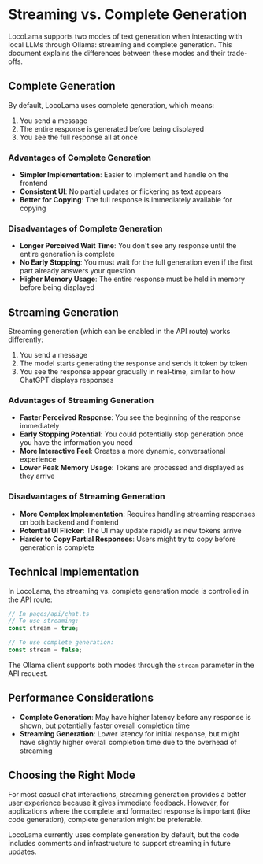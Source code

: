 # Streaming vs. Complete Generation

LocoLama supports two modes of text generation when interacting with local LLMs through Ollama: streaming and complete generation. This document explains the differences between these modes and their trade-offs.

## Complete Generation

By default, LocoLama uses complete generation, which means:

1. You send a message
2. The entire response is generated before being displayed
3. You see the full response all at once

### Advantages of Complete Generation

- **Simpler Implementation**: Easier to implement and handle on the frontend
- **Consistent UI**: No partial updates or flickering as text appears
- **Better for Copying**: The full response is immediately available for copying

### Disadvantages of Complete Generation

- **Longer Perceived Wait Time**: You don't see any response until the entire generation is complete
- **No Early Stopping**: You must wait for the full generation even if the first part already answers your question
- **Higher Memory Usage**: The entire response must be held in memory before being displayed

## Streaming Generation

Streaming generation (which can be enabled in the API route) works differently:

1. You send a message
2. The model starts generating the response and sends it token by token
3. You see the response appear gradually in real-time, similar to how ChatGPT displays responses

### Advantages of Streaming Generation

- **Faster Perceived Response**: You see the beginning of the response immediately
- **Early Stopping Potential**: You could potentially stop generation once you have the information you need
- **More Interactive Feel**: Creates a more dynamic, conversational experience
- **Lower Peak Memory Usage**: Tokens are processed and displayed as they arrive

### Disadvantages of Streaming Generation

- **More Complex Implementation**: Requires handling streaming responses on both backend and frontend
- **Potential UI Flicker**: The UI may update rapidly as new tokens arrive
- **Harder to Copy Partial Responses**: Users might try to copy before generation is complete

## Technical Implementation

In LocoLama, the streaming vs. complete generation mode is controlled in the API route:

```typescript
// In pages/api/chat.ts
// To use streaming:
const stream = true;

// To use complete generation:
const stream = false;
```

The Ollama client supports both modes through the `stream` parameter in the API request.

## Performance Considerations

- **Complete Generation**: May have higher latency before any response is shown, but potentially faster overall completion time
- **Streaming Generation**: Lower latency for initial response, but might have slightly higher overall completion time due to the overhead of streaming

## Choosing the Right Mode

For most casual chat interactions, streaming generation provides a better user experience because it gives immediate feedback. However, for applications where the complete and formatted response is important (like code generation), complete generation might be preferable.

LocoLama currently uses complete generation by default, but the code includes comments and infrastructure to support streaming in future updates.
